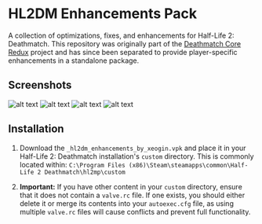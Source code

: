 # HL2DM Enhancements Pack

A collection of optimizations, fixes, and enhancements for Half-Life 2: Deathmatch. This repository was originally part of the [Deathmatch Core Redux](https://github.com/Xeogin/xeogin.github.io) project and has since been separated to provide player-specific enhancements in a standalone package.

## Screenshots
![alt text](https://www.hl2mp-ranked.com/uploads/downloads/37/images/screenshots/ss_1755454438_2.jpg "Plugin Menu Fix")
![alt text](https://www.hl2mp-ranked.com/uploads/downloads/37/images/screenshots/ss_1755456243_0.gif "Keyboard Tab Bind Additions")
![alt text](https://www.hl2mp-ranked.com/uploads/downloads/37/images/screenshots/ss_1755456984_0.jpg "Mouse Tab Improvements")
![alt text](https://www.hl2mp-ranked.com/uploads/downloads/37/images/screenshots/ss_1755456984_1.jpg "Improved Video Settings Recommendations")

## Installation

1. Download the `_hl2dm_enhancements_by_xeogin.vpk` and place it in your Half-Life 2: Deathmatch installation's `custom` directory. This is commonly located within:
   `C:\Program Files (x86)\Steam\steamapps\common\Half-Life 2 Deathmatch\hl2mp\custom`

2. **Important:** If you have other content in your `custom` directory, ensure that it does not contain a `valve.rc` file. If one exists, you should either delete it or merge its contents into your `autoexec.cfg` file, as using multiple `valve.rc` files will cause conflicts and prevent full functionality.
